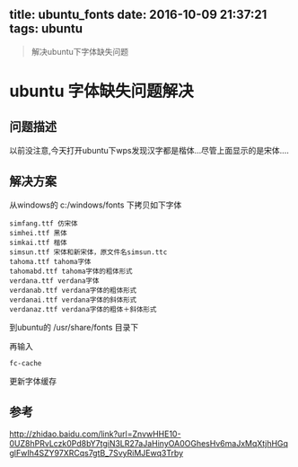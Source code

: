 title: ubuntu_fonts
date: 2016-10-09 21:37:21
tags: ubuntu
---
>解决ubuntu下字体缺失问题
<!--more-->

# ubuntu 字体缺失问题解决

## 问题描述
以前没注意,今天打开ubuntu下wps发现汉字都是楷体...尽管上面显示的是宋体....
## 解决方案
从windows的 c:/windows/fonts 下拷贝如下字体
```
simfang.ttf 仿宋体
simhei.ttf 黑体
simkai.ttf 楷体
simsun.ttf 宋体和新宋体，原文件名simsun.ttc
tahoma.ttf tahoma字体
tahomabd.ttf tahoma字体的粗体形式
verdana.ttf verdana字体
verdanab.ttf verdana字体的粗体形式
verdanai.ttf verdana字体的斜体形式
verdanaz.ttf verdana字体的粗体＋斜体形式
```
到ubuntu的 /usr/share/fonts 目录下

再输入
```
fc-cache
```
更新字体缓存

## 参考
http://zhidao.baidu.com/link?url=ZnvwHHE10-0UZ8hPRvLczk0Pd8bY7tgiN3LR27aJaHinyOA0OGhesHv6maJxMqXtjhHGqglFwIh4SZY97XRCqs7gtB_7SvyRiMJEwq3Trby
